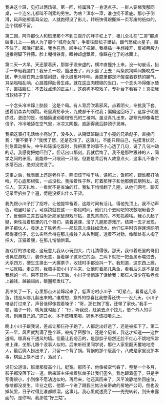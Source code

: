 我进这个班，见打过两场架。第一回，纯属溅了一身泥点子。一群人要堵我那同桌，一个连名儿都叫不利索的男生。为啥？浑水一潭，谁也捞不着底。那小子倒滑，风声刚擦着耳朵边，人就跑得没了影儿，转班快得跟撕掉一页写废的纸似的，连个褶都不留。

第二回，阿洋那伙人和班里那个不到三百斤的胖子杠上了，根儿全扎在“二哥”那点破事儿上——俩人为了那个“城府女孩”，争着往醋坛子里钻，酸气憋成火星子，藏不住了。那晚打起来，我也在场，顺手拉了把架。我横插一手想拽开，反被两股力道推得脚下拌蒜。脸上绷得铁青，眼神却虚飘着，像踩在化了的冰面上。

第二天一大早，天还蒙着灰，那胖子没来虚的，横冲直撞扑上来，没一句废话，抬手一拳砸我脑门！我牙关一咬，豁出去了，闷头迎了上去！两条疯狗瞬间撕咬成一团，拳头砸在肉上像擂闷鼓，骨头缝里咔咔响。鼻腔里都是汗酸混着铁锈的腥气，耳朵嗡嗡乱响，心跳撞得肋骨生疼。就在这血肉模糊的当口，一个念头冷得像冰碴子，直插脑仁：不去找点炮的正主儿，这疯狗不咬戏子，专扑台下看客？！真把我当软柿子了？

一个念头冷冷蹿上脑袋：这是个局。有人背后吹着邪风，点着阴火，专挑我下套。透着阴森森的蹊跷。班里真抡拳头，九成都干不过我；偏偏这回巧了，这胖子明显练过。更绝的是，他袖筒里别着根锃亮的三棱刺。虽没真扎出来，那寒光却像毒蛇信子，冷冷地舔在空气里，冰凉又阴狠，直舔得我后脖颈子发麻。

我把这事打电话给小亮说了，没多久，从隔壁班蹦出了小亮的兄弟彪子，直接问我：“要不要干？”我愣了愣，还是忍住了。这事儿，不能只顾自己，先摸清状况，别急着动拳头。中午和陈溪吃饭时，我把家里的事不小心透了几句，说了几句冲动的话，我感觉把她吓到了。但话出口那刻，我就后悔了。我不是那种狠辣的人，同学之间的矛盾，我能睁一只眼闭一只眼。但要是背后有人故意点火，这事儿不查个水落石出，绝对没完没了。

这事之后，我表面上还是老样子，照旧该干啥干啥，课照上，饭照吃，跟谁都打哈哈。可心底那根弦，一点没松。我按着性子熬，盯着那胖子和他那俩狐朋狗友。这仨人，天天扎堆，一看就不是省油的灯。我私下悄悄翻了几圈，从他们网号、聊天记录里扒拉了个遍，愣是没抠出什么干货。

我先跟小川子打了招呼，让他提早备着，这段时间有活儿，得他先顶上。我不动声色，暗里盯紧了。可蹊跷就在这——那段时间，他们几个去网吧的次数眼瞅着少了，反倒隔三差五往附近那家破游戏厅钻，鬼鬼祟祟的，不知捣腾啥。我心头起了疑，索性拉着班里的几个哥们，装着逃课，溜了几趟那游戏厅。结果一去才发现，胖子那伙人，竟迷上了铁老虎——那玩意儿烧钱如流水，他们仨平时穷得连泡网吧都得凑份子，怎么突然舍得在那儿撒钱？从头到尾，透着不对劲，像暗处有人掏了把火，正猫着腰，在那儿悄悄烘着。

游戏厅的铁老虎，这玩意儿我从小玩到大，门儿清得很。那天，我带着班里的哥们也晃进游戏厅，装作无意，当着胖子这哥仨的面，三两下就把一把金属币喂进去，大杀四方，硬生生换出一大摞票子，收钱时手都没抖一下。我知道，这东西上瘾，一沾就陷。走之前，我顺手把小川子叫来，让他盯着那几条鱼，看看后头是不是跟我想的一样。果不其然——几天后，小川子悄悄递了话给我：那仨人没少在铁老虎上输钱，越输越凶，眼圈都发红了。

我冷笑了一下，心里那点火苗蹿起来了，低声吩咐小川子：“盯紧点，看看这几条鱼，钱是从哪儿翻出来的。”谁成想，意外的惊喜比我想得还快——没几天，小川子电话打过来了，声音低得像捏着嗓子：“哥，那仨掏了窑，还带了家伙。”我手一顿，脑子一转，嘴角就勾起了：“行，听我说，赶紧去点个捻儿，借个外人的手机，别用自己的。”这口水，本不该咱来喝，锅也不该扣咱头上。

晚上小川子跟我说，差点让那仨孙子跑了。人都走出好远了，还是被扣下了。第二天一早，风声就刮满了整个班。被掏了窑那位，还是个记者，我这才知道——这世道啊，哪真有不透风的墙。但最让我咂舌的，是那胖子居然还脸不红心不跳地照常来上课，坐那儿跟个没事人似的。后来听班里同学说，那仨人家里翻天覆地地捞人，最后俩人捞出来了，只留一个背了锅。背锅的那个瘦高个，八成是家里没那本事，棋盘上换不出子，落局了。

说句公道话，班里那瘦高个儿，挺冤。那阵子，他像被空气吞了，整整一个多月，影子都没落下过一道。后来班主任拎着张单子让我们签名，我也跟着签了，只是字写得很小，小到像不愿沾边似的。再后来，他还真回来了，风平浪静地坐回座位，像啥都没发生。毕业之后，他第一个进了跟我三姑沾亲带故的房地产公司，倒也没掉坑里，日子过得比谁都顺溜。这事儿，我心里就透亮了——兜兜转转，到头来露面的，是你啊，我那位“好三姑”。